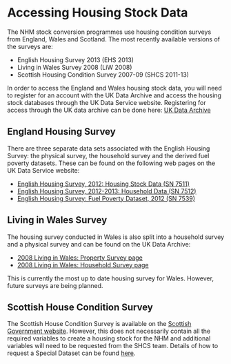 # Accessing Housing Stock Data
The NHM stock conversion programmes use housing condition surveys from England, Wales and Scotland. The most recently available versions of the surveys are:

* English Housing Survey 2013 (EHS 2013)
* Living in Wales Survey 2008 (LiW 2008)
* Scottish Housing Condition Survey 2007-09 (SHCS 2011-13)

In order to access the England and Wales housing stock data, you will need to register for an account with the UK Data Archive and access the housing stock databases through the UK Data Service website. 
Registering for access through the UK data archive can be done here: 
[UK Data Archive](http://www.data-archive.ac.uk/sign-up/credentials-application)

## England Housing Survey
There are three separate data sets associated with the English Housing Survey: the physical survey, the household survey and the derived fuel poverty datasets. These can be found on the following web pages on the UK Data Service website: 

* [English Housing Survey, 2012: Housing Stock Data (SN 7511)](http://discover.ukdataservice.ac.uk/catalogue?sn=7511)
* [English Housing Survey, 2012-2013: Household Data (SN 7512)](http://discover.ukdataservice.ac.uk/Catalogue/?sn=7512)
* [English Housing Survey: Fuel Poverty Dataset, 2012 (SN 7539)](https://discover.ukdataservice.ac.uk/catalogue/?sn=7539)

## Living in Wales Survey
The housing survey conducted in Wales is also split into a household survey and a physical survey and can be found on the UK Data Archive:

* [2008 Living in Wales: Property Survey page](http://discover.ukdataservice.ac.uk/catalogue/?sn=7202&type=Data%20catalogue)
* [2008 Living in Wales: Household Survey page](http://discover.ukdataservice.ac.uk/catalogue/?sn=6351&type=Data%20catalogue)

This is currently the most up to date housing survey for Wales. However, future surveys are being planned.

## Scottish House Condition Survey
The Scottish House Condition Survey is available on the [Scottish Government website]( http://www.scotland.gov.uk/Topics/Statistics/SHCS/DataAccess). However, this does not necessarily contain all the required variables to create a housing stock for the NHM and additional variables will need to be requested from the SHCS team. Details of how to request a Special Dataset can be found [here]( http://www.gov.scot/Topics/Statistics/16002/SpecialDatasets).

